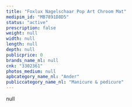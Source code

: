 ```yaml
---
title: "Foxlux Nagelschaar Pop Art Chroom Mat"
medipim_id: "MB7891D8D5"
status: "active"
prescription: false
weight: null
width: null
length: null
depth: null
publicprice: 0
brands_name_nl: null
cnk: "3302361"
photos_medium: null
apbcategory_name_nl: "Ander"
publiccategory_name_nl: "Manicure & pedicure"
---
```

null

